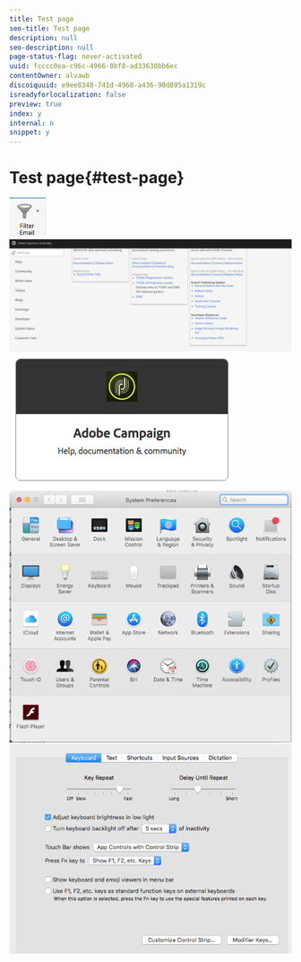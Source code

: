 ```yaml
---
title: Test page
seo-title: Test page
description: null
seo-description: null
page-status-flag: never-activated
uuid: fcccc0ea-c96c-4966-8bf8-ad33630bb6ec
contentOwner: alvawb
discoiquuid: e9ee8348-741d-4968-a436-90d895a1319c
isreadyforlocalization: false
preview: true
index: y
internal: n
snippet: y
---
```


# Test page{#test-page}

 ![](assets/screen_shot_2018-03-21at084300.png) ![](assets/screen_shot_2018-03-21at084428.png) ![](assets/screen_shot_2018-03-21at084727.png) ![](assets/screen_shot_2018-03-21at084508.png) ![](assets/screen_shot_2018-03-21at084830.png)

